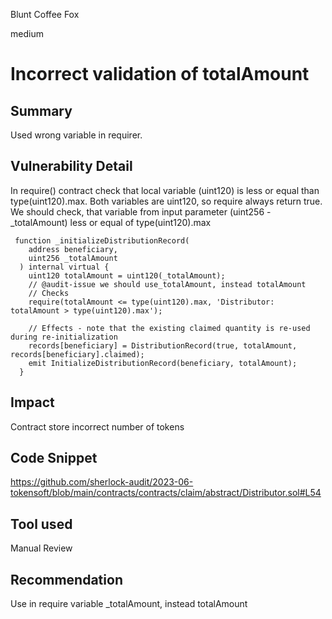 Blunt Coffee Fox

medium

# Incorrect validation of totalAmount

## Summary
Used wrong variable in requirer. 
## Vulnerability Detail
In require() contract check that local variable (uint120) is less or equal than type(uint120).max. Both variables are uint120, so require always return true. We should check, that variable from input parameter (uint256 - _totalAmount) less or equal of type(uint120).max
```solidity
 function _initializeDistributionRecord(
    address beneficiary,
    uint256 _totalAmount
  ) internal virtual {
    uint120 totalAmount = uint120(_totalAmount);
    // @audit-issue we should use_totalAmount, instead totalAmount
    // Checks
    require(totalAmount <= type(uint120).max, 'Distributor: totalAmount > type(uint120).max');

    // Effects - note that the existing claimed quantity is re-used during re-initialization
    records[beneficiary] = DistributionRecord(true, totalAmount, records[beneficiary].claimed);
    emit InitializeDistributionRecord(beneficiary, totalAmount);
  }
```
## Impact
Contract store incorrect number of tokens
## Code Snippet
https://github.com/sherlock-audit/2023-06-tokensoft/blob/main/contracts/contracts/claim/abstract/Distributor.sol#L54
## Tool used

Manual Review

## Recommendation
Use in require variable _totalAmount, instead totalAmount